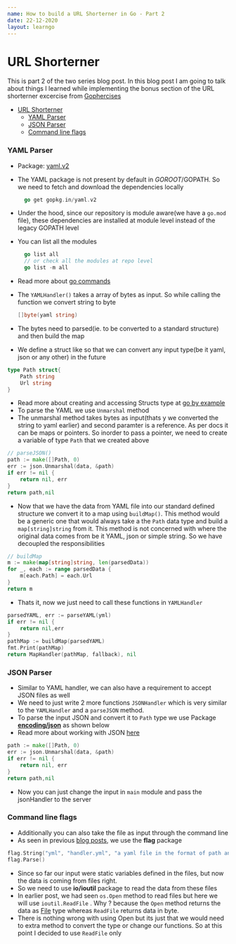 ```yaml
---
name: How to build a URL Shorterner in Go - Part 2
date: 22-12-2020
layout: learngo
---
```


# URL Shorterner

This is part 2 of the two series blog post. In this blog post I am going to talk about things I learned while implementing the bonus section of the URL shorterner excercise from [Gophercises](https://courses.calhoun.io/lessons/les_goph_04)

- [URL Shorterner](#url-shorterner)
    - [YAML Parser](#yaml-parser)
    - [JSON Parser](#json-parser)
    - [Command line flags](#command-line-flags)

### YAML Parser

- Package: [yaml.v2](https://godoc.org/gopkg.in/yaml.v2)
- The YAML package is not present by default in $GOROOT/$GOPATH. So we need to fetch and download the dependencies locally
  ```go
    go get gopkg.in/yaml.v2
  ```
- Under the hood, since our repository is module aware(we have a `go.mod` file), these dependencies are installed at module level instead of the legacy GOPATH level
- You can list all the modules 
  ```go
    go list all
    // or check all the modules at repo level
    go list -m all
  ```
- Read more about [go commands](https://golang.org/cmd/go/#hdr-Legacy_GOPATH_go_get)

- The `YAMLHandler()` takes a array of bytes as input. So while calling the function we convert string to byte
  ```go
  []byte(yaml string)
  ```
- The bytes need to parsed(ie. to be converted to a standard structure) and then build the map
- We define a struct like so that we can convert any input type(be it yaml, json or any other) in the future

```go
type Path struct{
    Path string
    Url string
}
```
- Read more about creating and accessing Structs type at [go by example](https://gobyexample.com/structs)
- To parse the YAML we use `Unmarshal` method
- The unmarshal method takes bytes as input(thats y we converted the string to yaml earlier) and second paramter is a reference. As per docs it can be maps or pointers. So inorder to pass a pointer, we need to create a variable of type `Path` that we created above
```go
// parseJSON()
path := make([]Path, 0)
err := json.Unmarshal(data, &path)
if err != nil {
	return nil, err
}
return path,nil

```
- Now that we have the data from YAML file into our standard defined structure we convert it to a map using `buildMap()`. This method would be a generic one that would always take a the `Path` data type and build a `map[string]string` from it. This method is not concerned with where the original data comes from be it YAML, json or simple string. So we have decoupled the responsibilities
```go
// buildMap
m := make(map[string]string, len(parsedData))
for _, each := range parsedData {
	m[each.Path] = each.Url
} 
return m
```
- Thats it, now we just need to call these functions in `YAMLHandler`
```go
parsedYAML, err := parseYAML(yml)
if err != nil {
	return nil,err
}
pathMap := buildMap(parsedYAML) 
fmt.Print(pathMap)
return MapHandler(pathMap, fallback), nil
```

### JSON Parser

- Similar to YAML handler, we can also have a requirement to accept JSON files as well 
- We need to just write 2 more functions
`JSONHandler` which is very similar to the `YAMLHandler` and a `parseJSON` method. 
- To parse the input JSON and convert it to `Path` type we use Package **[encoding/json](https://golang.org/pkg/encoding/json/)** as shown below 
- Read more about working with JSON [here](https://blog.golang.org/json)
```go
path := make([]Path, 0)
err := json.Unmarshal(data, &path)
if err != nil {
	return nil, err
}
return path,nil
```
- Now you can just change the input in `main` module and pass the jsonHandler to the server

### Command line flags

- Additionally you can also take the file as input through the command line 
- As seen in previous [blog posts](2020-12-20-quiz-game.md), we use the **flag** package
```go
flag.String("yml", "handler.yml", "a yaml file in the format of path and url to add routes")
flag.Parse()
```
- Since so far our input were static variables defined in the files, but now the data is coming from files right.
- So we need to use **io/ioutil** package to read the data from these files
- In earlier post, we had seen `os.Open` method to read files but here we will use `ioutil.ReadFile` . Why ? because the `Open` method returns the data as [File](https://golang.org/pkg/os/#File) type whereas `ReadFile` returns data in byte. 
- There is nothing wrong with using Open but its just that we would need to extra method to convert the type or change our functions. So at this point I decided to use `ReadFile` only